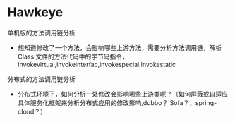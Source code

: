 # Hawkeye
单机版的方法调用链分析
- 想知道修改了一个方法，会影响哪些上游方法，需要分析方法调用链，解析Class 文件的方法代码中的字节码指令，invokevirtual,invokeinterfac,invokespecial,invokestatic

分布式的方法调用链分析
- 分布式环境下，如何分析一处修改会影响哪些上游类呢？（如何屏蔽或自适应具体服务化框架来分析分布式应用的修改影响,dubbo？ Sofa？，spring-cloud？）


